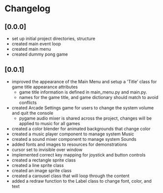 # Changelog

## [0.0.0]
 - set up initial project directories, structure
 - created main event loop
 - created main menu
 - created dummy pong game

## [0.0.1]
 - improved the appearance of the Main Menu and setup a 'Title' class for game title appearance attributes
   - game title information is defined in main_menu.py and main.py.
   - names for the game title, and game dictionary should match to avoid conflicts
 - created Arcade Settings game for users to change the system volume and quit the console
   - pygame audio mixer is shared across the project, changes will be applied to music for all games
 - created a color blender for animated backgrounds that change color
 - created a music player component to manage system Music
 - created a sound mixer component to manage system Sounds
 - added fonts and images to resources for demonstrations
 - cursor set to invisible over window
 - implemented correct key mapping for joystick and button controls
 - created a rectangle sprite class
 - created a line sprite class
 - created an image sprite class
 - created a carousel class that will loop through the content
 - added a redraw function to the Label class to change font, color, and text